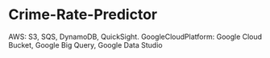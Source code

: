 # Crime-Rate-Predictor
AWS: S3, SQS, DynamoDB, QuickSight.   GoogleCloudPlatform: Google Cloud Bucket, Google Big Query, Google Data Studio
